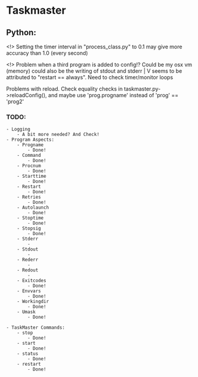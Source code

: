 # Taskmaster

## Python:

<!>
Setting the timer interval in "process_class.py" to 0.1 may give more
	accuracy than 1.0 (every second)

<!>
Problem when a third program is added to config!? Could be my osx vm (memory)
	could also be the writing of stdout and stderr
		|
		V
	seems to be attributed to "restart == always". Need to check
	timer/monitor loops

Problems with reload. Check equality checks in taskmaster.py->reloadConfig(),
	and maybe use 'prog.progname' instead of 'prog' == 'prog2'

### TODO:
	- Logging
		- A bit more needed? And Check!
	- Program Aspects:
		- Progname
			- Done!
		- Command
			- Done!
		- Procnum
			- Done!
		- Starttime
			- Done!
		- Restart
			- Done!
		- Retries
			- Done!
		- Autolaunch
			- Done!
		- Stoptime
			- Done!
		- Stopsig
		 	- Done!
		- Stderr
			-
		- Stdout
			-
		- Rederr
			-
		- Redout
			-
		- Exitcodes
			- Done!
		- Envvars
			- Done!
		- Workingdir
			- Done!
		- Umask
			- Done!

	- TaskMaster Commands:
		- stop
			- Done!
		- start
			- Done!
		- status
			- Done!
		- restart
			- Done!
